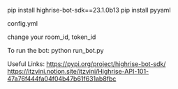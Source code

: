pip install highrise-bot-sdk==23.1.0b13
pip install pyyaml

config.yml

change your room_id, token_id

To run the bot:
python run_bot.py

Useful Links:
https://pypi.org/project/highrise-bot-sdk/
https://itzvini.notion.site/itzvini/Highrise-API-101-47a76f444fa04f04b47b61f631ab8fbc